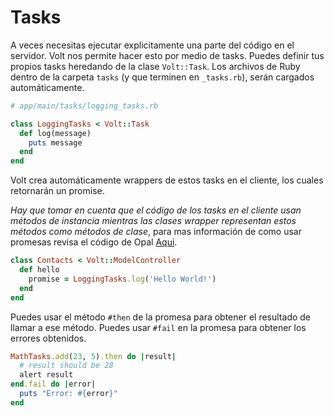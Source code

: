 # Tasks

A veces necesitas ejecutar explicitamente una parte del código en el servidor.  Volt nos permite hacer esto por medio de tasks. Puedes definir tus propios tasks heredando de la clase ```Volt::Task```. Los archivos de Ruby dentro de la carpeta ```tasks``` (y que terminen en ```_tasks.rb```), serán cargados automáticamente.

```ruby
# app/main/tasks/logging_tasks.rb

class LoggingTasks < Volt::Task
  def log(message)
    puts message
  end
end
```

Volt crea automáticamente wrappers de estos tasks en el cliente, los cuales retornarán un promise.

*Hay que tomar en cuenta que el código de los tasks en el cliente usan métodos de instancia mientras las clases wrapper representan estos métodos como métodos de clase*, para mas información de como usar promesas revisa el código de Opal [Aqui](http://opalrb.org/blog/2014/05/07/promises-in-opal/).

```ruby
class Contacts < Volt::ModelController
  def hello
    promise = LoggingTasks.log('Hello World!')
  end
end
```

Puedes usar el método ```#then``` de la promesa para obtener el resultado de llamar a ese método. Puedes usar ```#fail``` en la promesa para obtener los errores obtenidos.

```ruby
MathTasks.add(23, 5).then do |result|
  # result should be 28
  alert result
end.fail do |error|
  puts "Error: #{error}"
end
```
